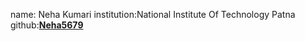 name: Neha Kumari
institution:National Institute Of Technology Patna
github:[**Neha5679**](https://github.com/Neha5679)